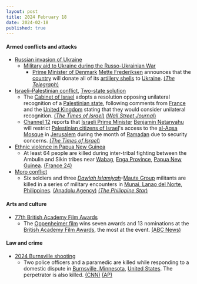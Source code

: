 ```yaml
---
layout: post
title: 2024 February 18
date: 2024-02-18
published: true
---
```



#### Armed conflicts and attacks

* [Russian invasion of Ukraine](https://en.wikipedia.org/wiki/Russian_invasion_of_Ukraine "Russian invasion of Ukraine")
  * [Military aid to Ukraine during the Russo-Ukrainian War](https://en.wikipedia.org/wiki/List_of_military_aid_to_Ukraine_during_the_Russo-Ukrainian_War "List of military aid to Ukraine during the Russo-Ukrainian War")
    * [Prime Minister of Denmark](https://en.wikipedia.org/wiki/Prime_Minister_of_Denmark "Prime Minister of Denmark") [Mette Frederiksen](https://en.wikipedia.org/wiki/Mette_Frederiksen "Mette Frederiksen") announces that the [country](https://en.wikipedia.org/wiki/Denmark "Denmark") will donate all of its [artillery shells](https://en.wikipedia.org/wiki/Shell_%28projectile%29 "Shell (projectile)") to [Ukraine](https://en.wikipedia.org/wiki/Ukraine "Ukraine"). [(*The Telegraph*)](https://www.telegraph.co.uk/world-news/2024/02/18/denmark-gives-all-weapons-artillery-ukraine-support-eu/)
* [Israeli–Palestinian conflict](https://en.wikipedia.org/wiki/Israeli%E2%80%93Palestinian_conflict "Israeli–Palestinian conflict"), [Two-state solution](https://en.wikipedia.org/wiki/Two-state_solution "Two-state solution")
  * The [Cabinet of Israel](https://en.wikipedia.org/wiki/Cabinet_of_Israel "Cabinet of Israel") adopts a resolution opposing unilateral recognition of a [Palestinian state](https://en.wikipedia.org/wiki/State_of_Palestine "State of Palestine"), following comments from [France](https://en.wikipedia.org/wiki/France "France") and the [United Kingdom](https://en.wikipedia.org/wiki/United_Kingdom "United Kingdom") stating that they would consider unilateral recognition. [(*The Times of Israel*)](https://www.timesofisrael.com/rebuffing-biden-cabinet-rejects-palestinian-statehood-as-reward-for-terrorism/) [(*Wall Street Journal*)](https://www.wsj.com/world/middle-east/israeli-cabinet-opposes-unilateral-recognition-of-a-palestinian-state-925b94f8)
  * [Channel 12](https://en.wikipedia.org/wiki/Channel_12_%28Israel%29 "Channel 12 (Israel)") reports that [Israeli Prime Minister](https://en.wikipedia.org/wiki/Prime_Minister_of_Israel "Prime Minister of Israel") [Benjamin Netanyahu](https://en.wikipedia.org/wiki/Benjamin_Netanyahu "Benjamin Netanyahu") will restrict [Palestinian citizens of Israel](https://en.wikipedia.org/wiki/Israeli_Arabs "Israeli Arabs")'s access to the [al-Aqsa Mosque](https://en.wikipedia.org/wiki/Al-Aqsa_Mosque "Al-Aqsa Mosque") in [Jerusalem](https://en.wikipedia.org/wiki/Jerusalem "Jerusalem") during the month of [Ramadan](https://en.wikipedia.org/wiki/Ramadan "Ramadan") due to security concerns. [(*The Times of Israel*)](https://www.timesofisrael.com/reports-siding-with-ben-gvir-pm-plans-to-limit-arab-israeli-al-aqsa-access-on-ramadan/)
* [Ethnic violence in Papua New Guinea](https://en.wikipedia.org/wiki/Ethnic_violence_in_Papua_New_Guinea "Ethnic violence in Papua New Guinea")
  * At least 64 people are killed during inter-tribal fighting between the Ambulin and Sikin tribes near [Wabag](https://en.wikipedia.org/wiki/Wabag "Wabag"), [Enga Province](https://en.wikipedia.org/wiki/Enga_Province "Enga Province"), [Papua New Guinea](https://en.wikipedia.org/wiki/Papua_New_Guinea "Papua New Guinea"). [(France 24)](https://www.france24.com/en/asia-pacific/20240219-more-than-50-people-shot-dead-in-papua-new-guinea-tribal-dispute)
* [Moro conflict](https://en.wikipedia.org/wiki/Moro_conflict "Moro conflict")
  * Six soldiers and three *[Dawlah Islamiyah](https://en.wikipedia.org/wiki/Dawlah_Islamiyah "Dawlah Islamiyah")*–[Maute Group](https://en.wikipedia.org/wiki/Maute_Group "Maute Group") militants are killed in a series of military encounters in [Munai, Lanao del Norte](https://en.wikipedia.org/wiki/Munai%2C_Lanao_del_Norte "Munai, Lanao del Norte"), [Philippines](https://en.wikipedia.org/wiki/Philippines "Philippines"). [(Anadolu Agency)](https://www.aa.com.tr/en/asia-pacific/6-filipino-soldiers-killed-in-southern-philippines-operation/3141662) [(*The Philippine Star*)](https://www.philstar.com/nation/2024/02/20/2334637/9-slain-lanao-del-norte-clashes)

#### Arts and culture

* [77th British Academy Film Awards](https://en.wikipedia.org/wiki/77th_British_Academy_Film_Awards "77th British Academy Film Awards")
  * The [Oppenheimer film](https://en.wikipedia.org/wiki/Oppenheimer_%28film%29 "Oppenheimer (film)") wins seven awards and 13 nominations at the [British Academy Film Awards](https://en.wikipedia.org/wiki/British_Academy_Film_Awards "British Academy Film Awards"), the most at the event. [(ABC News)](https://abcnews.go.com/Entertainment/wireStory/oppenheimer-aims-record-haul-stars-shine-british-academy-107326076)

#### Law and crime

* [2024 Burnsville shooting](https://en.wikipedia.org/wiki/2024_Burnsville_shooting "2024 Burnsville shooting")
  * Two police officers and a paramedic are killed while responding to a domestic dispute in [Burnsville, Minnesota](https://en.wikipedia.org/wiki/Burnsville%2C_Minnesota "Burnsville, Minnesota"), [United States](https://en.wikipedia.org/wiki/United_States "United States"). The perpetrator is also killed. [(CNN)](https://www.cnn.com/2024/02/18/us/burnsville-minnesota-officers-shooting/index.html) [(AP)](https://apnews.com/article/officers-medic-shot-killed-burnsville-minnesota-e742b13f0d2ddca009e38337f46435b5)
